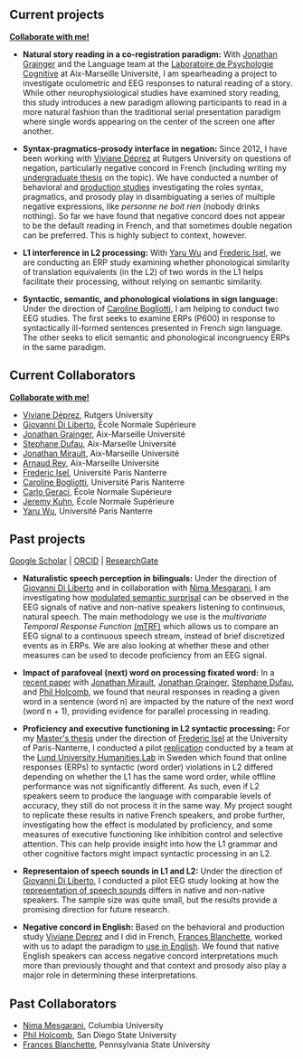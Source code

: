 <!-- reorganize by theme instead of project -->
<a name="Current Projects"></a>
## Current projects
[**Collaborate with me!**](https://jeremyyeaton.github.io/research/WorkWithMe)

- **Natural story reading in a co-registration paradigm:** With [Jonathan Grainger](https://lpc.univ-amu.fr/fr/profile/grainger-jonathan) and the Language team at the [Laboratoire de Psychologie Cognitive](https://lpc.univ-amu.fr/en) at Aix-Marseille Université, I am spearheading a project to investigate oculometric and EEG responses to natural reading of a story. While other neurophysiological studies have examined story reading, this study introduces a new paradigm allowing participants to read in a more natural fashion than the traditional serial presentation paradigm where single words appearing on the center of the screen one after another.

- **Syntax-pragmatics-prosody interface in negation:** Since 2012, I have been working with [Viviane Déprez](https://www.sites.google.com/site/experimentalsyntax4/customization) at Rutgers University on questions of negation, particularly negative concord in French (including writing my [undergraduate thesis](https://JeremyYeaton.github.io/files/Yeaton_UndergradThesis.pdf) on the topic). We have conducted a number of behavioral and [production studies](https://JeremyYeaton.github.io/files/lsrl_46.pdf) investigating the roles syntax, pragmatics, and prosody play in disambiguating a series of multiple negative expressions, like _personne ne boit rien_ (nobody drinks nothing). So far we have found that negative concord does not appear to be the default reading in French, and that sometimes double negation can be preferred. This is highly subject to context, however. <!--Results from this work have been presented at LSRL 46 at Stony Brook, [ConSOLE 26](https://jeremyyeaton.github.io/files/console_2018.pdf) in London, and [AMBIGO](https://jeremyyeaton.github.io/slides/ambigo2018_web.pdf) in Goettingen.-->

- **L1 interference in L2 processing:** With [Yaru Wu](https://yaruwucven.wordpress.com/) and [Frederic Isel](https://modyco.fr/fr/component/jsn/Frederic.html), we are conducting an ERP study examining whether phonological similarity of translation equivalents (in the L2) of two words in the L1 helps facilitate their processing, without relying on semantic similarity.

- **Syntactic, semantic, and phonological violations in sign language:** Under the direction of [Caroline Bogliotti](https://caroline-bogliotti.parisnanterre.fr/), I am helping to conduct two EEG studies. The first seeks to examine ERPs (P600) in response to syntactically ill-formed sentences presented in French sign language. The other seeks to elicit semantic and phonological incongruency ERPs in the same paradigm.

<!--- **Sign language perception:** Under the direction of [Giovanni Di Liberto](https://lsp.dec.ens.fr/en/member/7735/giovanni-di-liberto), [Carlo Geraci](https://sites.google.com/site/carlogeraci76/), and [Jeremy Kuhn](http://jeremykuhn.net/), we will record EEG while signers watch videos of stories presented in French Sign Language (Langue des Signes Française--LSF). We can then compare the phonetic, semantic, and syntactic features of the stimuli to their EEG signals and examine a) where and when these are represented in the brain, and b) if and how the tracking of these linguistic features in the visual modality differs from speech in the auditory modality. -->



<a name="Current Collaborators"></a>
## Current Collaborators
[**Collaborate with me!**](https://jeremyyeaton.github.io/research/WorkWithMe)
- [Viviane Déprez](https://www.sites.google.com/site/experimentalsyntax4/), Rutgers University
- [Giovanni Di Liberto](https://lsp.dec.ens.fr/en/member/7735/giovanni-di-liberto), École Normale Supérieure
- [Jonathan Grainger](https://lpc.univ-amu.fr/fr/profile/grainger-jonathan), Aix-Marseille Université
- [Stephane Dufau](https://lpc.univ-amu.fr/fr/profile/dufau-stephane), Aix-Marseille Université
- [Jonathan Mirault](https://sites.google.com/view/jonathan-mirault/about-me?authuser=0), Aix-Marseille Université
- [Arnaud Rey](https://arnaudrey.jimdofree.com/), Aix-Marseille Université
- [Frederic Isel](https://modyco.fr/fr/component/jsn/Frederic.html), Université Paris Nanterre
- [Caroline Bogliotti](https://caroline-bogliotti.parisnanterre.fr/), Université Paris Nanterre
- [Carlo Geraci](https://sites.google.com/site/carlogeraci76/), École Normale Supérieure
- [Jeremy Kuhn](http://jeremykuhn.net/), École Normale Supérieure
- [Yaru Wu](https://yaruwucven.wordpress.com/), Université Paris Nanterre


<a name="Past Projects"></a>
## Past projects
[Google Scholar](https://scholar.google.fr/citations?user=YkzLBuwAAAAJ&hl=en) | 
[ORCID](https://orcid.org/0000-0002-6650-8080) | 
[ResearchGate](https://www.researchgate.net/profile/Jeremy_Yeaton)

- **Naturalistic speech perception in bilinguals:** Under the direction of [Giovanni Di Liberto](https://lsp.dec.ens.fr/en/member/7735/giovanni-di-liberto) and in collaboration with [Nima Mesgarani](http://nima.ee.columbia.edu/), I am investigating how [modulated semantic surprisal](https://www.biorxiv.org/content/10.1101/193201v1.full) can be observed in the EEG signals of native and non-native speakers listening to continuous, natural speech. The main methodology we use is the _multivariate Temporal Response Function_ [(mTRF)](https://www.ncbi.nlm.nih.gov/pubmed/27965557) which allows us to compare an EEG signal to a continuous speech stream, instead of brief discretized events as in ERPs. We are also looking at whether these and other measures can be used to decode proficiency from an EEG signal.<!-- Results from this work have been presented at [SNL 2019](https://jeremyyeaton.github.io/slides/posterSNL_final.pdf) in Helsinki, and [SfN19](https://jeremyyeaton.github.io/slides/SfN2019_L1L2.pdf) in Chicago.-->

- **Impact of parafoveal (next) word on processing fixated word:** In a [recent paper](https://JeremyYeaton.github.io/papers/Mirault_et_al-2020-Psychophysiology.pdf) with [Jonathan Mirault](https://sites.google.com/view/jonathan-mirault/about-me?authuser=0), [Jonathan Grainger](https://lpc.univ-amu.fr/fr/profile/grainger-jonathan), [Stephane Dufau](https://lpc.univ-amu.fr/fr/profile/dufau-stephane), and [Phil Holcomb](https://psychology.sdsu.edu/phillip-holcomb-ph-d/), we found that neural responses in reading a given word in a sentence (word n) are impacted by the nature of the next word (word n + 1), providing evidence for parallel processing in reading.

- **Proficiency and executive functioning in L2 syntactic processing:** For my [Master's thesis](https://JeremyYeaton.github.io/papers/Yeaton_MasterThesis.pdf) under the direction of [Frederic Isel](https://modyco.fr/fr/component/jsn/Fr%C3%A9d%C3%A9ric.html) at the University of Paris-Nanterre, I conducted a pilot [replication](https://www.cambridge.org/core/journals/bilingualism-language-and-cognition/article/language-background-affects-online-word-order-processing-in-a-second-language-but-not-offline/2BA69A093E765439D5FA7083E9547BD6) conducted by a team at the [Lund University Humanities Lab](https://www.lunduniversity.lu.se/lucat/group/v1000037) in Sweden which found that online responses (ERPs) to syntactic (word order) violations in L2 differed depending on whether the L1 has the same word order, while offline performance was not significantly different. As such, even if L2 speakers seem to produce the language with comparable levels of accuracy, they still do not process it in the same way. My project sought to replicate these results in native French speakers, and probe further, investigating how the effect is modulated by proficiency, and some measures of executive functioning like inhibition control and selective attention. This can help provide insight into how the L1 grammar and other cognitive factors might impact syntactic processing in an L2.

- **Representaion of speech sounds in L1 and L2:** Under the direction of [Giovanni Di Liberto](https://lsp.dec.ens.fr/en/member/7735/giovanni-di-liberto), I conducted a pilot EEG study looking at how the [representation of speech sounds](https://www.ncbi.nlm.nih.gov/pubmed/26412129) differs in native and non-native speakers. The sample size was quite small, but the results provide a promising direction for future research.

- **Negative concord in English:** Based on the behavioral and production study [Viviane Deprez](https://www.sites.google.com/site/experimentalsyntax4/customization) and I did in French, [Frances Blanchette](https://cls.la.psu.edu/people/fkb), worked with us to adapt the paradigm to [use in English](https://JeremyYeaton.github.io/files/LSA2018_EnglishNCandDN.pdf). We found that native English speakers can access negative concord interpretations much more than previously thought and that context and prosody also play a major role in determining these interpretations.

<a name="Past Collaborators"></a>
## Past Collaborators
- [Nima Mesgarani](http://nima.ee.columbia.edu/), Columbia University 
- [Phil Holcomb](https://psychology.sdsu.edu/phillip-holcomb-ph-d/), San Diego State University
- [Frances Blanchette](https://sites.psu.edu/franceskblanchette/), Pennsylvania State University
